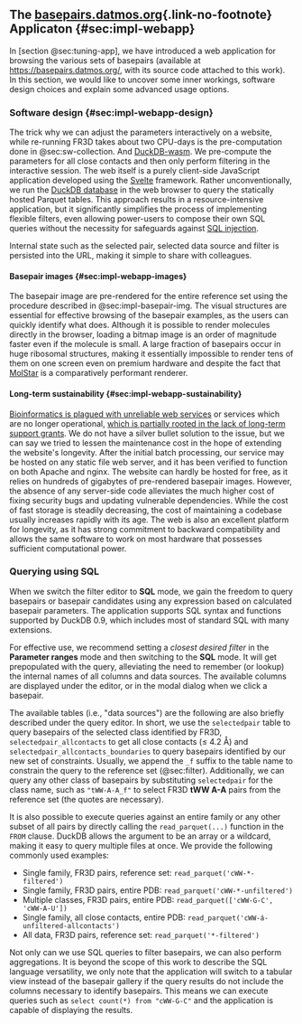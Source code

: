 ## The [basepairs.datmos.org](https://basepairs.datmos.org){.link-no-footnote} Applicaton {#sec:impl-webapp}

In [section @sec:tuning-app], we have introduced a web application for browsing the various sets of basepairs (available at https://basepairs.datmos.org/, with its source code attached to this work).
In this section, we would like to uncover some inner workings, software design choices and explain some advanced usage options.

### Software design {#sec:impl-webapp-design}

<!-- The trick why re-running FR3D takes 3 hours on 16 CPU cores while we can adjust the parameters interactively is the precomputation and DuckDB -->
The trick why we can adjust the parameters interactively on a website, while re-running FR3D takes about two CPU-days is the pre-computation done in @sec:sw-collection.
And [DuckDB-wasm](https://github.com/duckdb/duckdb-wasm).
We pre-compute the parameters for all close contacts and then only perform filtering in the interactive session.
The web itself is a purely client-side JavaScript application developed using the [Svelte](https://svelte.dev) framework.
Rather unconventionally, we run the [DuckDB database](https://github.com/duckdb/duckdb-wasm) in the web browser to query the statically hosted Parquet tables.
This approach results in a resource-intensive application, but it significantly simplifies the process of implementing flexible filters, even allowing power-users to compose their own SQL queries without the necessity for safeguards against [SQL injection](https://en.wikipedia.org/wiki/SQL_injection).

Internal state such as the selected pair, selected data source and filter is persisted into the URL, making it simple to share with colleagues.

#### Basepair images {#sec:impl-webapp-images}

The basepair image are pre-rendered for the entire reference set using the procedure described in @sec:impl-basepair-img.
The visual structures are essential for effective browsing of the basepair examples, as the users can quickly identify what does.
Although it is possible to render molecules directly in the browser, loading a bitmap image is an order of magnitude faster even if the molecule is small.
A large fraction of basepairs occur in huge ribosomal structures, making it essentially impossible to render tens of them on one screen even on premium hardware and despite the fact that [MolStar](https://doi.org/10.1093/nar/gkab314) is a comparatively performant renderer.

<!-- TODO: jesti fixnu ten MolStar, tak se samozřejmě pochlubit
However, it makes sense to allow the user to load the structure using [MolStar](https://doi.org/10.1093/nar/gkab314) in the detail modal dialog, especially since we have already paid the steep price for integrating it.

It would most likely significantly help to reduce the loading speed if we used the MolStar Model Server.
This component runs on the server and allows the client to only request certain parts of the molecule.
to je asi blbost popisovat -->

#### Long-term sustainability {#sec:impl-webapp-sustainability}

[Bioinformatics is plagued with unreliable web services](https://doi.org/10.1093/nar/gkaa1125) or services which are no longer operational, [which is partially rooted in the lack of long-term support grants](https://doi.org/10.1371/journal.pcbi.1011920).
We do not have a silver bullet solution to the issue, but we can say we tried to lessen the maintenance cost in the hope of extending the website's longevity.
After the initial batch processing, our service may be hosted on any static file web server, and it has been verified to function on both Apache and nginx.
The website can hardly be hosted for free, as it relies on hundreds of gigabytes of pre-rendered basepair images.
However, the absence of any server-side code alleviates the much higher cost of fixing security bugs and updating vulnerable dependencies.
While the cost of fast storage is steadily decreasing, the cost of maintaining a codebase usually increases rapidly with its age.
The web is also an excellent platform for longevity, as it has strong commitment to backward compatibility and allows the same software to work on most hardware that possesses sufficient computational power.

### Querying using SQL

When we switch the filter editor to **SQL** mode, we gain the freedom to query basepairs or basepair candidates using any expression based on calculated basepair parameters.
The application supports SQL syntax and functions supported by DuckDB 0.9, which includes most of standard SQL with many extensions.

For effective use, we recommend setting a _closest desired filter_ in the **Parameter ranges** mode and then switching to the **SQL** mode.
It will get prepopulated with the query, alleviating the need to remember (or lookup) the internal names of all columns and data sources.
The available columns are displayed under the editor, or in the modal dialog when we click a basepair.

The available tables (i.e., "data sources") are the following are also briefly described under the query editor.
In short, we use the `selectedpair` table to query basepairs of the selected class identified by FR3D, `selectedpair_allcontacts` to get all close contacts (≤ 4.2 Å) and `selectedpair_allcontacts_boundaries` to query basepairs identified by our new set of constraints.
Usually, we append the `_f` suffix to the table name to constrain the query to the reference set (@sec:filter).
Additionally, we can query any other class of basepairs by substituting `selectedpair` for the class name, such as `"tWW-A-A_f"` to select FR3D **tWW A-A** pairs from the reference set (the quotes are necessary).

It is also possible to execute queries against an entire family or any other subset of all pairs by directly calling the `read_parquet(...)` function in the `FROM` clause.
DuckDB allows the argument to be an array or a wildcard, making it easy to query multiple files at once.
We provide the following commonly used examples:

* Single family, FR3D pairs, reference set: `read_parquet('cWW-*-filtered')`
* Single family, FR3D pairs, entire PDB: `read_parquet('cWW-*-unfiltered')`
* Multiple classes, FR3D pairs, entire PDB: `read_parquet(['cWW-G-C', 'cWW-A-U'])`
* Single family, all close contacts, entire PDB: `read_parquet('cWW-á-unfiltered-allcontacts')`
* All data, FR3D pairs, reference set: `read_parquet('*-filtered')`

Not only can we use SQL queries to filter basepairs, we can also perform aggregations.
It is beyond the scope of this work to describe the SQL language versatility, we only note that the application will switch to a tabular view instead of the basepair gallery if the query results do not include the columns necessary to identify basepairs.
This means we can execute queries such as `select count(*) from "cWW-G-C"` and the application is capable of displaying the results.
